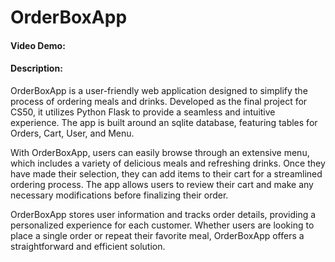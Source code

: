 # OrderBoxApp
#### Video Demo: 
#### Description: 

OrderBoxApp is a user-friendly web application designed to simplify the process of ordering meals and drinks. Developed as the final project for CS50, it utilizes Python Flask to provide a seamless and intuitive experience. The app is built around an sqlite database, featuring tables for Orders, Cart, User, and Menu.

With OrderBoxApp, users can easily browse through an extensive menu, which includes a variety of delicious meals and refreshing drinks. Once they have made their selection, they can add items to their cart for a streamlined ordering process. The app allows users to review their cart and make any necessary modifications before finalizing their order.

OrderBoxApp stores user information and tracks order details, providing a personalized experience for each customer. Whether users are looking to place a single order or repeat their favorite meal, OrderBoxApp offers a straightforward and efficient solution.